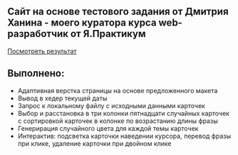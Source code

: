## Сайт на основе тестового задания от Дмитрия Ханина - моего куратора курса web-разработчик от Я.Практикум

[Посмотреть результат](https://pavlovales.github.io/Khanin_testTask/index.html)

## Выполнено:
- Адаптивная верстка страницы на основе предложенного макета
- Вывод в хедер текущей даты
- Запрос к локальному файлу с исходными данными карточек
- Выбор и расстановка в три колонки пятнадцати случайных карточек с сортировкой карточек в колонке по возрастанию длины фразы
- Генерирация случайного цвета для каждой темы карточек
- Интерактив: подсветка карточки наведении курсора, перевод фразы при клике, удаление карточки при двойном клике
